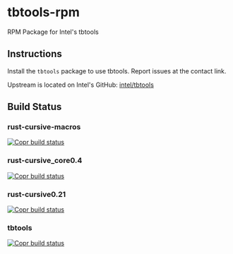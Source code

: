 # tbtools-rpm
RPM Package for Intel's tbtools

## Instructions
Install the `tbtools` package to use tbtools. Report issues at the contact link.

Upstream is located on Intel's GitHub: [intel/tbtools](https://github.com/intel/tbtools)

## Build Status
### rust-cursive-macros
[![Copr build status](https://copr.fedorainfracloud.org/coprs/xanderlent/tbtools/package/rust-cursive-macros/status_image/last_build.png)](https://copr.fedorainfracloud.org/coprs/xanderlent/tbtools/package/rust-cursive-macros/)
### rust-cursive\_core0.4
[![Copr build status](https://copr.fedorainfracloud.org/coprs/xanderlent/tbtools/package/rust-cursive_core0.4/status_image/last_build.png)](https://copr.fedorainfracloud.org/coprs/xanderlent/tbtools/package/rust-cursive_core0.4/)
### rust-cursive0.21
[![Copr build status](https://copr.fedorainfracloud.org/coprs/xanderlent/tbtools/package/rust-cursive0.21/status_image/last_build.png)](https://copr.fedorainfracloud.org/coprs/xanderlent/tbtools/package/rust-cursive0.21/)
### tbtools
[![Copr build status](https://copr.fedorainfracloud.org/coprs/xanderlent/tbtools/package/tbtools/status_image/last_build.png)](https://copr.fedorainfracloud.org/coprs/xanderlent/tbtools/package/tbtools/)
